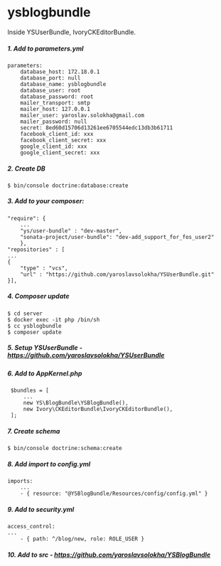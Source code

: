 ysblogbundle
============

Inside YSUserBundle, IvoryCKEditorBundle.

##### 1. Add to parameters.yml
```
parameters:
    database_host: 172.18.0.1
    database_port: null
    database_name: ysblogbundle
    database_user: root
    database_password: root
    mailer_transport: smtp
    mailer_host: 127.0.0.1
    mailer_user: yaroslav.solokha@gmail.com
    mailer_password: null
    secret: 8ed60d15706d13261ee6705544edc13db3b61711
    facebook_client_id: xxx
    facebook_client_secret: xxx
    google_client_id: xxx
    google_client_secret: xxx
```
##### 2. Create DB
```
$ bin/console doctrine:database:create
```
##### 3. Add to your composer:
```
"require": {
    ...
    "ys/user-bundle" : "dev-master",
    "sonata-project/user-bundle": "dev-add_support_for_fos_user2"
    },
"repositories" : [
...
{
    "type" : "vcs",
    "url" : "https://github.com/yaroslavsolokha/YSUserBundle.git"
}],
```
##### 4. Composer update
```
$ cd server
$ docker exec -it php /bin/sh
$ cc ysblogbundle
$ composer update
```
##### 5. Setup YSUserBundle - https://github.com/yaroslavsolokha/YSUserBundle
##### 6. Add to AppKernel.php
```
 $bundles = [
     ...
     new YS\BlogBundle\YSBlogBundle(),
     new Ivory\CKEditorBundle\IvoryCKEditorBundle(),
 ];
```
##### 7. Create schema
```
$ bin/console doctrine:schema:create
```
##### 8. Add import to config.yml
```
imports:
    ...
    - { resource: "@YSBlogBundle/Resources/config/config.yml" }
```
##### 9. Add to security.yml
``` 
access_control:
...
    - { path: ^/blog/new, role: ROLE_USER }
```
##### 10. Add to src - https://github.com/yaroslavsolokha/YSBlogBundle
        

